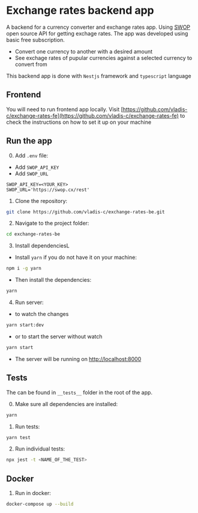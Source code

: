 # Exchange rates backend app

A backend for a currency converter and exchange rates app.
Using [SWOP](https://swop.cx) open source API for getting exchage rates.
The app was developed using basic free subscription.

- Convert one currency to another with a desired amount
- See exchage rates of pupular currencies against a selected currency to convert from

This backend app is done with `Nestjs` framework and `typescript` language

## Frontend

You will need to run frontend app locally.
Visit [https://github.com/vladis-c/exchange-rates-fe](https://github.com/vladis-c/exchange-rates-fe) to check the instructions on how to set it up on your machine

## Run the app

0. Add `.env` file:

- Add `SWOP_API_KEY`
- Add `SWOP_URL`

```
SWOP_API_KEY=<YOUR_KEY>
SWOP_URL='https://swop.cx/rest'
```

1. Clone the repository:

```bash
git clone https://github.com/vladis-c/exchange-rates-be.git
```

2. Navigate to the project folder:

```bash
cd exchange-rates-be
```

3. Install dependenciesL

- Install `yarn` if you do not have it on your machine:

```bash
npm i -g yarn
```

- Then install the dependencies:

```bash
yarn
```

4. Run server:

- to watch the changes

```bash
yarn start:dev
```

- or to start the server without watch

```bash
yarn start
```

- The server will be running on [http://localhost:8000](http://localhost:8000)

## Tests

The can be found in `__tests__` folder in the root of the app.

0. Make sure all dependencies are installed:

```bash
yarn
```

1. Run tests:

```bash
yarn test
```

2. Run individual tests:

```bash
npx jest -t <NAME_OF_THE_TEST>
```

## Docker

1. Run in docker:

```bash
docker-compose up --build
```
